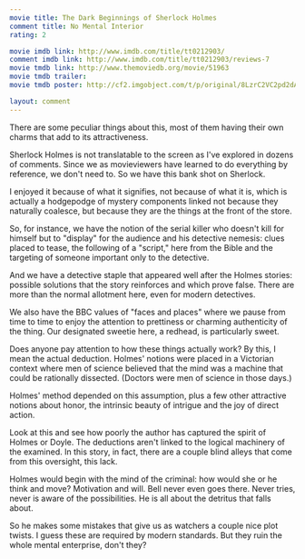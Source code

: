 ```yaml
---
movie title: The Dark Beginnings of Sherlock Holmes
comment title: No Mental Interior
rating: 2

movie imdb link: http://www.imdb.com/title/tt0212903/
comment imdb link: http://www.imdb.com/title/tt0212903/reviews-7
movie tmdb link: http://www.themoviedb.org/movie/51963
movie tmdb trailer: 
movie tmdb poster: http://cf2.imgobject.com/t/p/original/8LzrC2VC2pd2dAsY7r5ZDdQTDRe.jpg

layout: comment
---
```


There are some peculiar things about this, most of them having their own charms that add to its attractiveness.

Sherlock Holmes is not translatable to the screen as I've explored in dozens of comments. Since we as movieviewers have learned to do everything by reference, we don't need to. So we have this bank shot on Sherlock.

I enjoyed it because of what it signifies, not because of what it is, which is actually a hodgepodge of mystery components linked not because they naturally coalesce, but because they are the things at the front of the store.

So, for instance, we have the notion of the serial killer who doesn't kill for himself but to "display" for the audience and his detective nemesis: clues placed to tease, the following of a "script," here from the Bible and the targeting of someone important only to the detective.

And we have a detective staple that appeared well after the Holmes stories: possible solutions that the story reinforces and which prove false. There are more than the normal allotment here, even for modern detectives.

We also have the BBC values of "faces and places" where we pause from time to time to enjoy the attention to prettiness or charming authenticity of the thing. Our designated sweetie here, a redhead, is particularly sweet.

Does anyone pay attention to how these things actually work? By this, I mean the actual deduction. Holmes' notions were placed in a Victorian context where men of science believed that the mind was a machine that could be rationally dissected. (Doctors were men of science in those days.)

Holmes' method depended on this assumption, plus a few other attractive notions about honor, the intrinsic beauty of intrigue and the joy of direct action.

Look at this and see how poorly the author has captured the spirit of Holmes or Doyle. The deductions aren't linked to the logical machinery of the examined. In this story, in fact, there are a couple blind alleys that come from this oversight, this lack. 

Holmes would begin with the mind of the criminal: how would she or he think and move? Motivation and will. Bell never even goes there. Never tries, never is aware of the possibilities. He is all about the detritus that falls about.

So he makes some mistakes that give us as watchers a couple nice plot twists. I guess these are required by modern standards. But they ruin the whole mental enterprise, don't they?